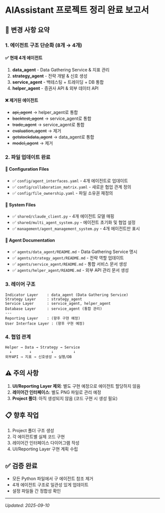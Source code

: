 # AIAssistant 프로젝트 정리 완료 보고서

## 🔄 변경 사항 요약

### 1. 에이전트 구조 단순화 (8개 → 4개)

#### ✅ 현재 4개 에이전트
1. **data_agent** - Data Gathering Service & 지표 관리
2. **strategy_agent** - 전략 개발 & 신호 생성  
3. **service_agent** - 백테스팅 + 트레이딩 + DB 통합
4. **helper_agent** - 증권사 API & 외부 데이터 API

#### ❌ 제거된 에이전트
- ~~api_agent~~ → helper_agent로 통합
- ~~backtest_agent~~ → service_agent로 통합
- ~~trade_agent~~ → service_agent로 통합
- ~~evaluation_agent~~ → 제거
- ~~getstockdata_agent~~ → data_agent로 통합
- ~~model_agent~~ → 제거

### 2. 파일 업데이트 완료

#### 📁 Configuration Files
- ✅ `config/agent_interfaces.yaml` - 4개 에이전트로 업데이트
- ✅ `config/collaboration_matrix.yaml` - 새로운 협업 관계 정의
- ✅ `config/file_ownership.yaml` - 파일 소유권 재정의

#### 🔧 System Files  
- ✅ `shared/claude_client.py` - 4개 에이전트 모델 매핑
- ✅ `shared/multi_agent_system.py` - 에이전트 초기화 및 협업 설정
- ✅ `management/agent_management_system.py` - 4개 에이전트만 표시

#### 📝 Agent Documentation
- ✅ `agents/data_agent/README.md` - Data Gathering Service 명시
- ✅ `agents/strategy_agent/README.md` - 전략 역할 업데이트
- ✅ `agents/service_agent/README.md` - 통합 서비스 문서 생성
- ✅ `agents/helper_agent/README.md` - 외부 API 관리 문서 생성

### 3. 레이어 구조

```
Indicator Layer    : data_agent (Data Gathering Service)
Strategy Layer     : strategy_agent  
Service Layer      : service_agent, helper_agent
Database Layer     : service_agent (통합 관리)
---
Reporting Layer    : (향후 구현 예정)
User Interface Layer : (향후 구현 예정)
```

### 4. 협업 관계

```
Helper → Data → Strategy → Service
  ↓        ↓         ↓         ↓
외부API → 지표 → 신호생성 → 실행/DB
```

## ⚠️ 주의 사항

1. **UI/Reporting Layer 제외**: 별도 구현 예정으로 에이전트 할당하지 않음
2. **레이어간 인터페이스**: 별도 PNG 파일로 관리 예정
3. **Project 폴더**: 아직 생성되지 않음 (코드 구현 시 생성 필요)

## 📋 향후 작업

1. Project 폴더 구조 생성
2. 각 에이전트별 실제 코드 구현
3. 레이어간 인터페이스 다이어그램 작성
4. UI/Reporting Layer 구현 계획 수립

## ✅ 검증 완료

- 모든 Python 파일에서 구 에이전트 참조 제거
- 4개 에이전트 구조로 일관성 있게 업데이트
- 설정 파일들 간 정합성 확인

---
*Updated: 2025-09-10*